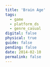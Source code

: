 ```yaml
---
title: 'Brain Age'
tags:
  - game
  - platform_ds
  - genre_casual
digital: false
physical: true
guide: false
pending: false
date: 2014-02-10
permalink: false
---
```

